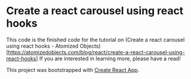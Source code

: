 # Create a react carousel using react hooks

This code is the finished code for the tutorial on (Create a react carousel using react hooks - Atomized Objects)[https://atomizedobjects.com/blog/react/create-a-react-carousel-using-react-hooks] If you are interested in learning more, please have a read!


This project was bootstrapped with [Create React App](https://github.com/facebook/create-react-app).